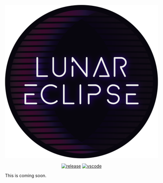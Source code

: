 <div align="center">
<img src="https://raw.githubusercontent.com/edheltzel/lunar-eclipse-for-visual-studio-code/master/images/icon__lunar-eclipse.png" alt="Lunar Eclipse icon"/>

[![release](https://img.shields.io/github/release/edheltzel/vscode-onedark-raincoat.svg?style=for-the-badge&logo=github&logoColor=white&colorA=101119&colorB=6D57FF)](https://github.com/edheltzel/lunar-eclipse-for-visual-studio-code/releases/latest)  [![vscode](https://img.shields.io/badge/VS_Code-v1.74+-373277.svg?style=for-the-badge&logo=microsoft&logoColor=white&colorA=101119&colorB=42557B)](https://code.visualstudio.com/updates/v1_30)

</div>

This is coming soon.

